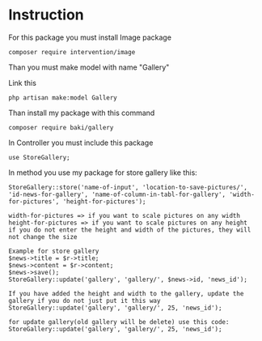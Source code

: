 # Instruction
For this package you must install Image package
```
composer require intervention/image
```
Than you must make model with name "Gallery"

Link this
```
php artisan make:model Gallery
```
Than install my package with this command
```
composer require baki/gallery
```
In Controller you must include this package
```
use StoreGallery;
```
In method you use my package for store gallery like this:
```
StoreGallery::store('name-of-input', 'location-to-save-pictures/', 'id-news-for-gallery', 'name-of-column-in-tabl-for-gallery', 'width-for-pictures', 'height-for-pictures');

width-for-pictures => if you want to scale pictures on any width
height-for-pictures => if you want to scale pictures on any height
if you do not enter the height and width of the pictures, they will not change the size
```
```
Example for store gallery
$news->title = $r->title;
$news->content = $r->content;
$news->save();
StoreGallery::update('gallery', 'gallery/', $news->id, 'news_id');
```
```
If you have added the height and width to the gallery, update the gallery if you do not just put it this way
StoreGallery::update('gallery', 'gallery/', 25, 'news_id');
```
```
for update gallery(old gallery will be delete) use this code:
StoreGallery::update('gallery', 'gallery/', 25, 'news_id');
```
